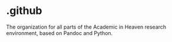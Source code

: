 # .github
The organization for all parts of the Academic in Heaven research environment, based on Pandoc and Python.
